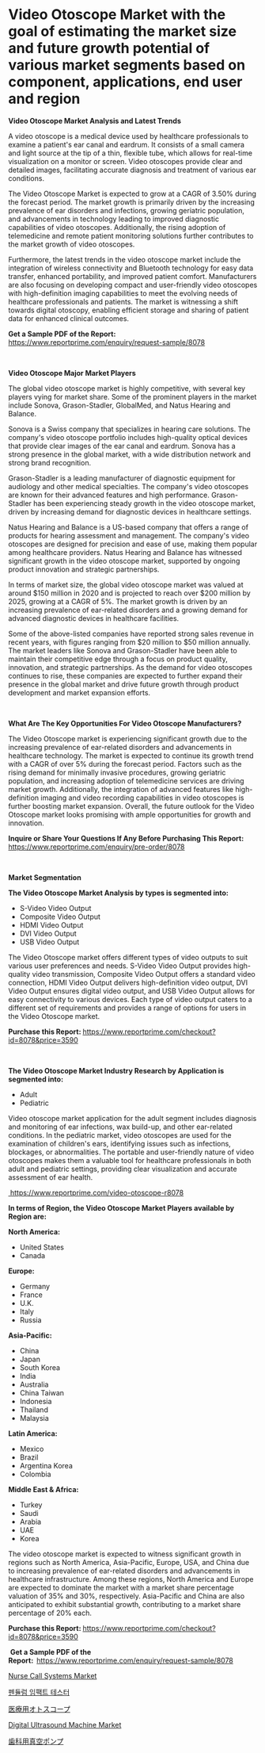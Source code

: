 <p><h1>Video Otoscope Market with the goal of estimating the market size and future growth potential of various market segments based on component, applications, end user and region</h1></p><p><strong>Video Otoscope Market Analysis and Latest Trends</strong></p>
<p><p>A video otoscope is a medical device used by healthcare professionals to examine a patient's ear canal and eardrum. It consists of a small camera and light source at the tip of a thin, flexible tube, which allows for real-time visualization on a monitor or screen. Video otoscopes provide clear and detailed images, facilitating accurate diagnosis and treatment of various ear conditions.</p><p>The Video Otoscope Market is expected to grow at a CAGR of 3.50% during the forecast period. The market growth is primarily driven by the increasing prevalence of ear disorders and infections, growing geriatric population, and advancements in technology leading to improved diagnostic capabilities of video otoscopes. Additionally, the rising adoption of telemedicine and remote patient monitoring solutions further contributes to the market growth of video otoscopes.</p><p>Furthermore, the latest trends in the video otoscope market include the integration of wireless connectivity and Bluetooth technology for easy data transfer, enhanced portability, and improved patient comfort. Manufacturers are also focusing on developing compact and user-friendly video otoscopes with high-definition imaging capabilities to meet the evolving needs of healthcare professionals and patients. The market is witnessing a shift towards digital otoscopy, enabling efficient storage and sharing of patient data for enhanced clinical outcomes.</p></p>
<p><strong>Get a Sample PDF of the Report:&nbsp;</strong> <a href="https://www.reportprime.com/enquiry/request-sample/8078">https://www.reportprime.com/enquiry/request-sample/8078</a></p>
<p>&nbsp;</p>
<p><strong>Video Otoscope Major Market Players</strong></p>
<p><p>The global video otoscope market is highly competitive, with several key players vying for market share. Some of the prominent players in the market include Sonova, Grason-Stadler, GlobalMed, and Natus Hearing and Balance. </p><p>Sonova is a Swiss company that specializes in hearing care solutions. The company's video otoscope portfolio includes high-quality optical devices that provide clear images of the ear canal and eardrum. Sonova has a strong presence in the global market, with a wide distribution network and strong brand recognition.</p><p>Grason-Stadler is a leading manufacturer of diagnostic equipment for audiology and other medical specialties. The company's video otoscopes are known for their advanced features and high performance. Grason-Stadler has been experiencing steady growth in the video otoscope market, driven by increasing demand for diagnostic devices in healthcare settings.</p><p>Natus Hearing and Balance is a US-based company that offers a range of products for hearing assessment and management. The company's video otoscopes are designed for precision and ease of use, making them popular among healthcare providers. Natus Hearing and Balance has witnessed significant growth in the video otoscope market, supported by ongoing product innovation and strategic partnerships.</p><p>In terms of market size, the global video otoscope market was valued at around $150 million in 2020 and is projected to reach over $200 million by 2025, growing at a CAGR of 5%. The market growth is driven by an increasing prevalence of ear-related disorders and a growing demand for advanced diagnostic devices in healthcare facilities.</p><p>Some of the above-listed companies have reported strong sales revenue in recent years, with figures ranging from $20 million to $50 million annually. The market leaders like Sonova and Grason-Stadler have been able to maintain their competitive edge through a focus on product quality, innovation, and strategic partnerships. As the demand for video otoscopes continues to rise, these companies are expected to further expand their presence in the global market and drive future growth through product development and market expansion efforts.</p></p>
<p>&nbsp;</p>
<p><strong>What Are The Key Opportunities For Video Otoscope Manufacturers?</strong></p>
<p><p>The Video Otoscope market is experiencing significant growth due to the increasing prevalence of ear-related disorders and advancements in healthcare technology. The market is expected to continue its growth trend with a CAGR of over 5% during the forecast period. Factors such as the rising demand for minimally invasive procedures, growing geriatric population, and increasing adoption of telemedicine services are driving market growth. Additionally, the integration of advanced features like high-definition imaging and video recording capabilities in video otoscopes is further boosting market expansion. Overall, the future outlook for the Video Otoscope market looks promising with ample opportunities for growth and innovation.</p></p>
<p><strong>Inquire or Share Your Questions If Any Before Purchasing This Report:</strong> <a href="https://www.reportprime.com/enquiry/pre-order/8078">https://www.reportprime.com/enquiry/pre-order/8078</a></p>
<p>&nbsp;</p>
<p><strong>Market Segmentation</strong></p>
<p><strong>The Video Otoscope Market Analysis by types is segmented into:</strong></p>
<p><ul><li>S-Video Video Output</li><li>Composite Video Output</li><li>HDMI Video Output</li><li>DVI Video Output</li><li>USB Video Output</li></ul></p>
<p><p>The Video Otoscope market offers different types of video outputs to suit various user preferences and needs. S-Video Video Output provides high-quality video transmission, Composite Video Output offers a standard video connection, HDMI Video Output delivers high-definition video output, DVI Video Output ensures digital video output, and USB Video Output allows for easy connectivity to various devices. Each type of video output caters to a different set of requirements and provides a range of options for users in the Video Otoscope market.</p></p>
<p><strong>Purchase this Report:&nbsp;</strong><a href="https://www.reportprime.com/checkout?id=8078&price=3590">https://www.reportprime.com/checkout?id=8078&price=3590</a></p>
<p>&nbsp;</p>
<p><strong>The Video Otoscope Market Industry Research by Application is segmented into:</strong></p>
<p><ul><li>Adult</li><li>Pediatric</li></ul></p>
<p><p>Video otoscope market application for the adult segment includes diagnosis and monitoring of ear infections, wax build-up, and other ear-related conditions. In the pediatric market, video otoscopes are used for the examination of children's ears, identifying issues such as infections, blockages, or abnormalities. The portable and user-friendly nature of video otoscopes makes them a valuable tool for healthcare professionals in both adult and pediatric settings, providing clear visualization and accurate assessment of ear health.</p></p>
<p><a href="https://www.reportprime.com/video-otoscope-r8078">&nbsp;https://www.reportprime.com/video-otoscope-r8078</a></p>
<p><strong>In terms of Region, the Video Otoscope Market Players available by Region are:</strong></p>
<p>
    <p> <strong> North America: </strong>
        <ul>
            <li>United States</li>
            <li>Canada</li>
        </ul>
        </p> 
    <p> <strong> Europe: </strong>
        <ul>
            <li>Germany</li>
            <li>France</li>
            <li>U.K.</li>
            <li>Italy</li>
            <li>Russia</li>
        </ul>
        </p> 
    <p> <strong> Asia-Pacific: </strong>
        <ul>
            <li>China</li>
            <li>Japan</li>
            <li>South Korea</li>
            <li>India</li>
            <li>Australia</li>
            <li>China Taiwan</li>
            <li>Indonesia</li>
            <li>Thailand</li>
            <li>Malaysia</li>
        </ul>
        </p> 
    <p> <strong> Latin America: </strong>
        <ul>
            <li>Mexico</li>
            <li>Brazil</li>
            <li>Argentina Korea</li>
            <li>Colombia</li>
        </ul>
        </p> 
    <p> <strong> Middle East & Africa: </strong>
        <ul>
            <li>Turkey</li>
            <li>Saudi</li>
            <li>Arabia</li>
            <li>UAE</li>
            <li>Korea</li>
        </ul>
    </p>
    </p>
<p><p>The video otoscope market is expected to witness significant growth in regions such as North America, Asia-Pacific, Europe, USA, and China due to increasing prevalence of ear-related disorders and advancements in healthcare infrastructure. Among these regions, North America and Europe are expected to dominate the market with a market share percentage valuation of 35% and 30%, respectively. Asia-Pacific and China are also anticipated to exhibit substantial growth, contributing to a market share percentage of 20% each.</p></p>
<p><strong>Purchase this Report: </strong><a href="https://www.reportprime.com/checkout?id=8078&price=3590">https://www.reportprime.com/checkout?id=8078&price=3590</a></p>
<p>&nbsp;<strong>Get a Sample PDF of the Report:&nbsp;&nbsp;</strong><a href="https://www.reportprime.com/enquiry/request-sample/8078">https://www.reportprime.com/enquiry/request-sample/8078</a></p>
<p><strong></strong></p>
<p><p><a href="https://github.com/ctanaka235/Market-Research-Report-List-1/blob/main/nurse-call-systems-market.md">Nurse Call Systems Market</a></p><p><a href="https://medium.com/@louiealtenwerth/%EA%B8%80%EB%A1%9C%EB%B2%8C-%ED%8E%9C%EB%93%88%EB%9F%BC-%EC%B6%A9%EA%B2%A9-%EC%8B%9C%ED%97%98%EA%B8%B0-%EC%8B%9C%EC%9E%A5%EC%9D%98-%ED%8A%B8%EB%A0%8C%EB%93%9C-%EC%98%88%EC%B8%A1-%EB%B0%8F-%EC%98%81%ED%96%A5-%EB%B6%84%EC%84%9D-2024-2031-%EC%9D%80-136-%ED%8E%98%EC%9D%B4%EC%A7%80%EC%97%90-%EA%B8%B0%EC%88%A0%EB%90%98%EC%96%B4-%EC%9E%88%EC%8A%B5%EB%8B%88%EB%8B%A4-ff4202b5909c">펜듈럼 임팩트 테스터</a></p><p><a href="https://medium.com/@graysonwolfe1913/%E8%A3%BD%E5%93%81%E3%82%BF%E3%82%A4%E3%83%97-%E3%82%A2%E3%83%97%E3%83%AA%E3%82%B1%E3%83%BC%E3%82%B7%E3%83%A7%E3%83%B3-%E5%9C%B0%E5%9F%9F-%E4%BC%81%E6%A5%AD%E5%88%A5%E3%81%AE%E3%82%B0%E3%83%AD%E3%83%BC%E3%83%90%E3%83%AB%E5%8C%BB%E7%99%82%E7%94%A8%E3%82%AA%E3%83%88%E3%82%B9%E3%82%B3%E3%83%BC%E3%83%97%E5%B8%82%E5%A0%B4-%E6%A5%AD%E7%95%8C%E3%82%BB%E3%82%B0%E3%83%A1%E3%83%B3%E3%83%88%E3%81%AE%E8%A6%8B%E9%80%9A%E3%81%97-%E5%B8%82%E5%A0%B4%E8%A9%95%E4%BE%A1-%E7%AB%B6%E4%BA%89%E7%8A%B6%E6%B3%81-%E3%83%88%E3%83%AC%E3%83%B3%E3%83%89-%E3%81%8A%E3%82%88%E3%81%B3%E4%BA%88%E6%B8%AC-2024%E5%B9%B4-2031%E5%B9%B4-eb6f1d692bc4">医療用オトスコープ</a></p><p><a href="https://github.com/fkhcgcyl33/Market-Research-Report-List-1/blob/main/digital-ultrasound-machine-market.md">Digital Ultrasound Machine Market</a></p><p><a href="https://medium.com/@xjdqtllf47/%E6%AD%AF%E7%A7%91%E7%94%A8%E7%9C%9F%E7%A9%BA%E3%83%9D%E3%83%B3%E3%83%97%E5%B8%82%E5%A0%B4%E4%BA%88%E6%B8%AC-2024%E5%B9%B4%E3%81%8B%E3%82%892031%E5%B9%B4%E3%81%BE%E3%81%A7%E3%81%AE%E3%82%B0%E3%83%AD%E3%83%BC%E3%83%90%E3%83%AB%E5%B8%82%E5%A0%B4%E5%8B%95%E5%90%91%E3%81%A8%E5%88%86%E6%9E%90%E3%82%92122%E3%83%9A%E3%83%BC%E3%82%B8%E3%81%A7%E7%B6%B2%E7%BE%85-f2d0d753141a">歯科用真空ポンプ</a></p></p>